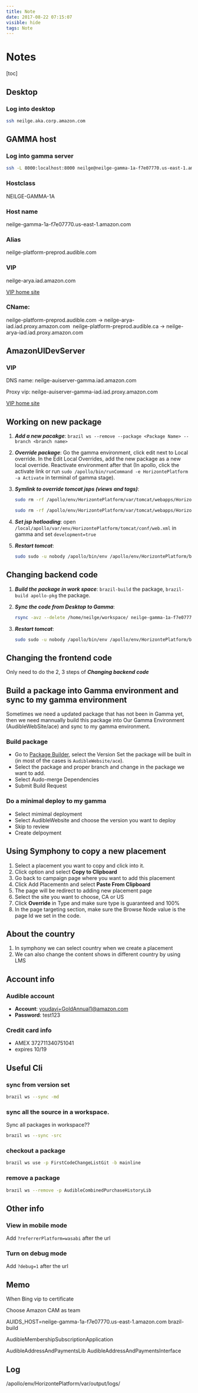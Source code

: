 ```yaml
---
title: Note
date: 2017-08-22 07:15:07
visible: hide
tags: Note
---
```


# Notes

[toc]

## Desktop

### Log into desktop


```bash
ssh neilge.aka.corp.amazon.com
```


## GAMMA host

### Log into gamma server

```bash
ssh -L 8000:localhost:8000 neilge@neilge-gamma-1a-f7e07770.us-east-1.amazon.com
```

### Hostclass
NEILGE-GAMMA-1A

### Host name
neilge-gamma-1a-f7e07770.us-east-1.amazon.com

### Alias
neilge-platform-preprod.audible.com

### VIP
neilge-arya.iad.amazon.com

[VIP home site](https://vip-management.amazon.com/vipmgmt/ManageVips.mhtml)

### CName:

neilge-platform-preprod.audible.com -> neilge-arya-iad.iad.proxy.amazon.com 
neilge-platform-preprod.audible.ca -> neilge-arya-iad.iad.proxy.amazon.com 

## AmazonUIDevServer

### VIP

DNS name:
neilge-auiserver-gamma.iad.amazon.com

Proxy vip:
neilge-auiserver-gamma-iad.iad.proxy.amazon.com

[VIP home site](https://vip-management.amazon.com/vipmgmt/ManageVips.mhtml)

## Working on new package

1. ***Add a new pacakge***: `brazil ws --remove --package <Package Name> --branch <branch name>`
1. ***Override package***: Go the gamma environment, click edit next to Local override. In the Edit Local Overrides, add the new package as a new local override. Reactivate environment after that (In apollo, click the activate link or run `sudo /apollo/bin/runCommand -e HorizontePlatform -a Activate` in terminal of gamma stage).

2. ***Symlink to override tomcat jsps (views and tags)***:

	```bash
	sudo rm -rf /apollo/env/HorizontePlatform/var/tomcat/webapps/HorizonteWebApp/WEB-INF/views/accountdetails && sudo ln -s /home/neilge/workspace/arya/src/AudibleWebAccountDetailsApplication/src/main/resources/WEB-INF/views/accountdetails /apollo/env/HorizontePlatform/var/tomcat/webapps/HorizonteWebApp/WEB-INF/views/accountdetails && sudo rm -rf /apollo/env/HorizontePlatform/var/tomcat/webapps/HorizonteWebApp/WEB-INF/tags/accountdetails && sudo ln -s /home/neilge/workspace/arya/src/AudibleWebAccountDetailsApplication/src/main/resources/WEB-INF/tags/accountdetails /apollo/env/HorizontePlatform/var/tomcat/webapps/HorizonteWebApp/WEB-INF/tags/accountdetails
	```

	```bash
	sudo rm -rf /apollo/env/HorizontePlatform/var/tomcat/webapps/HorizonteWebApp/WEB-INF/views/navigation && sudo ln -s /home/neilge/workspace/arya/src/AudibleWebNavigationApplication/src/main/resources/WEB-INF/views/navigation /apollo/env/HorizontePlatform/var/tomcat/webapps/HorizonteWebApp/WEB-INF/views/navigation && sudo rm -rf /apollo/env/HorizontePlatform/var/tomcat/webapps/HorizonteWebApp/WEB-INF/tags/navigation && sudo ln -s /home/neilge/workspace/arya/src/AudibleWebNavigationApplication/src/main/resources/WEB-INF/tags/navigation /apollo/env/HorizontePlatform/var/tomcat/webapps/HorizonteWebApp/WEB-INF/tags/navigation
	```

3. ***Set jsp hotloading***: open `/local/apollo/var/env/HorizontePlatform/tomcat/conf/web.xml` in gamma and set `development=true`

4. ***Restart tomcat***:

	```bash
	sudo sudo -u nobody /apollo/bin/env /apollo/env/HorizontePlatform/bin/forceTomcatRestart
	```


## Changing backend code

1. ***Build the package in work space***: `brazil-build` the package, `brazil-build apollo-pkg` the package.
2. ***Sync the code from Desktop to Gamma***:

	```bash
	rsync -avz --delete /home/neilge/workspace/ neilge-gamma-1a-f7e07770.us-east-1.amazon.com:/home/neilge/workspace/
	```
3. ***Restart tomcat***:

	```bash
	sudo sudo -u nobody /apollo/bin/env /apollo/env/HorizontePlatform/bin/forceTomcatRestart
	```

## Changing the frontend code

Only need to do the 2, 3 steps of ***Changing backend code***


## Build a package into Gamma environment and sync to my gamma environment

Sometimes we need a updated package that has not been in Gamma yet, then we need mannually build this package into Our Gamma Environment (AudibleWebSite/ace) and sync to my gamma environment.

### Build package

* Go to [Package Builder](build.amazon.com), select the Version Set the package will be built in (in most of the cases is `AudibleWebsite/ace`).
* Select the package and proper branch and change in the package we want to add.
* Select Audo-merge Dependencies
* Submit Build Request

### Do a minimal deploy to my gamma

* Select mimimal deployment
* Select AudibleWebsite and choose the version you want to deploy
* Skip to review
* Create delpoyment


## Using Symphony to copy a new placement

1. Select a placement you want to copy and click into it.
2. Click option and select **Copy to Clipboard**
3. Go back to campaign page where you want to add this placement
4. Click Add Placementn and select **Paste From Clipboard**
5. The page will be redirect to adding new placement page
6. Select the site you want to choose, CA or US
7. Click **Override** in Type and make sure type is guaranteed and 100%
8. In the page targeting section, make sure the Browse Node value is the page Id we set in the code.

## About the country

1. In symphony we can select country when we create a placement
2. We can also change the content shows in different country by using LMS


## Account info

### Audible account

* **Account**: youdavi+GoldAnnual1@amazon.com
* **Password**: test123

### Credit card info

* AMEX 372711340751041
* expires 10/19


## Useful Cli

### sync from version set

```bash
brazil ws --sync -md
```

### sync all the source in a workspace.

Sync all packages in workspace??

```bash
brazil ws --sync -src
```

### checkout a package

```bash
brazil ws use -p FirstCodeChangeListGit -b mainline
```

### remove a package

```bash
brazil ws --remove -p AudibleCombinedPurchaseHistoryLib
```

## Other info

### View in mobile mode

Add `?referrerPlatform=wasabi` after the url

### Turn on debug mode

Add `?debug=1` after the url


## Memo

When Bing vip to certificate

Choose Amazon CAM as team

AUIDS_HOST=neilge-gamma-1a-f7e07770.us-east-1.amazon.com brazil-build

AudibleMembershipSubscriptionApplication

AudibleAddressAndPaymentsLib
AudibleAddressAndPaymentsInterface

## Log
/apollo/env/HorizontePlatform/var/output/logs/
